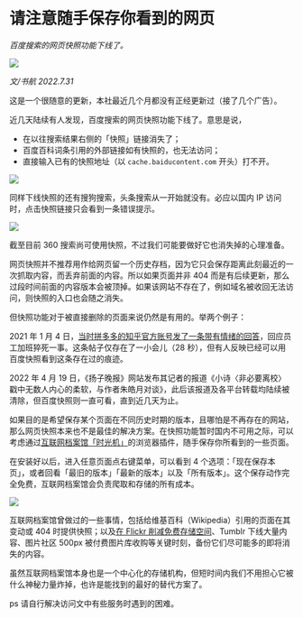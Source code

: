 # 请注意随手保存你看到的网页

*百度搜索的网页快照功能下线了。*

![](https://lishuhang.me/img/2022/07/0731-00.jpg)

*文/书航 2022.7.31*

这是一个很随意的更新，本社最近几个月都没有正经更新过（接了几个广告）。

近几天陆续有人发现，百度搜索的网页快照功能下线了。意思是说，

- 在以往搜索结果右侧的「快照」链接消失了；
- 百度百科词条引用的外部链接如有快照的，也无法访问；
- 直接输入已有的快照地址（以 `cache.baiducontent.com` 开头）打不开。

![](https://lishuhang.me/img/2022/07/0731-01.png)

同样下线快照的还有搜狗搜索，头条搜索从一开始就没有。必应以国内 IP 访问时，点击快照链接只会看到一条错误提示。

![](https://lishuhang.me/img/2022/07/0731-02.jpg)


截至目前 360 搜索尚可使用快照，不过我们可能要做好它也消失掉的心理准备。

网页快照并不推荐用作给网页留一个历史存档，因为它只会保存距离此刻最近的一次抓取内容，而丢弃前面的内容。所以如果页面并非 404 而是有后续更新，那么过段时间前面的内容版本会被顶掉。如果该网站不存在了，例如域名被收回无法访问，则快照的入口也会随之消失。

但快照功能对于被直接删除的页面来说仍然是有用的。举两个例子：

2021 年 1 月 4 日，[当时拼多多的知乎官方账号发了一条带有情绪的回答](https://mp.weixin.qq.com/s?__biz=MjM5Mjg1ODIxMQ==&mid=2650662140&idx=1&sn=6c8312893cda76eac19ff8d8687c8fe4&scene=21#wechat_redirect)，回应员工加班猝死一事。这条帖子仅存在了一小会儿（28 秒），但有人反映已经可以用百度快照看到这条存在过的痕迹。

2022 年 4 月 19 日，《扬子晚报》网站发布其记者的报道《小诗〈非必要离校〉戳中无数人内心的柔软，与作者朱皓月对谈》，此后该报道及各平台转载均陆续被清除，但百度快照则一直可看，直到近几天为止。

如果目的是希望保存某个页面在不同历史时期的版本，且哪怕是不再存在的网站，那么网页快照本来也不是最佳的解决方案。在快照功能暂时国内不可用之际，可以考虑通过[互联网档案馆「时光机」](https://web.archive.org)的浏览器插件，随手保存你所看到的一些页面。

在安装好以后，进入任意页面点右键菜单，可以看到 4 个选项：「现在保存本页」，或者回看「最旧的版本」「最新的版本」以及「所有版本」。这个保存动作完全免费，互联网档案馆会负责爬取和存储的所有成本。

![](https://lishuhang.me/img/2022/07/0731-03.png)


互联网档案馆曾做过的一些事情，包括给维基百科（Wikipedia）引用的页面在其变动或 404 时提供快照；以及[在 Flickr 削减免费存储空间](http://mp.weixin.qq.com/s?__biz=MjM5Mjg1ODIxMQ==&mid=2650660098&idx=1&sn=8671acda29d71d01cf39281950f8193b&chksm=be96940e89e11d182edadcc0b269a9b040956a68c2cb6e05283ae9d23622207df0edf76366b5&scene=21#wechat_redirect)、Tumblr 下线大量内容、图片社区 500px 被付费图片库收购等关键时刻，备份它们尽可能多的即将消失的内容。

虽然互联网档案馆本身也是一个中心化的存储机构，但短时间内我们不用担心它被什么神秘力量炸掉，也许是能找到的最好的替代方案了。

ps 请自行解决访问文中有些服务时遇到的困难。
